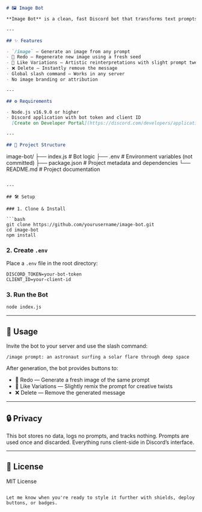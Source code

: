 ```markdown
# 🖼️ Image Bot

**Image Bot** is a clean, fast Discord bot that transforms text prompts into AI-generated images using the `/image` command. Includes buttons for variations, regeneration, and deletion—no branding, no watermarks, just pure imagination.

---

## ✨ Features

- `/image` — Generate an image from any prompt
- 🔁 Redo — Regenerate new image using a fresh seed
- 🎨 Like Variations — Artistic reinterpretations with slight prompt tweaks
- ❌ Delete — Instantly remove the message
- Global slash command — Works in any server
- No image branding or attribution

---

## ⚙️ Requirements

- Node.js v16.9.0 or higher
- Discord application with bot token and client ID  
  [Create on Developer Portal](https://discord.com/developers/applications)

---

## 📂 Project Structure

```
image-bot/
├── index.js        # Bot logic
├── .env            # Environment variables (not committed)
├── package.json    # Project metadata and dependencies
└── README.md       # Project documentation
```

---

## 🛠️ Setup

### 1. Clone & Install

```bash
git clone https://github.com/yourusername/image-bot.git
cd image-bot
npm install
```

### 2. Create `.env`

Place a `.env` file in the root directory:

```env
DISCORD_TOKEN=your-bot-token
CLIENT_ID=your-client-id
```

### 3. Run the Bot

```bash
node index.js
```

---

## 💬 Usage

Invite the bot to your server and use the slash command:

```
/image prompt: an astronaut surfing a solar flare through deep space
```

After generation, the bot provides buttons to:

- 🔁 Redo — Generate a fresh image of the same prompt
- 🎨 Like Variations — Slightly remix the prompt for creative twists
- ❌ Delete — Remove the generated message

---

## 🔒 Privacy

This bot stores no data, logs no prompts, and tracks nothing. Prompts are used once and discarded. Everything runs client-side in Discord’s interface.

---

## 📄 License

MIT License
```  

Let me know when you're ready to style it further with shields, deploy buttons, or badges.
```

